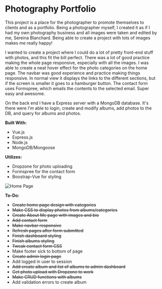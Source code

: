 # Photography Portfolio

This project is a place for the photographer to promote themselves to clients and as a portfolio. Being a photographer myself, I created it as if I had my own photography business and all images were taken and edited by me, Sereina Blanchard. Being able to create a project with lots of images makes me really happy!

I wanted to create a project where I could do a lot of pretty front-end stuff with photos, and this fit the bill perfect. There was a lot of good practice making the whole page responsive, especially with all the images. I was able to create a neat hover effect for the photo categories on the home page. The navbar was good experience and practice making things responsive. In normal view it displays the links to the different sections, but if the screen is smaller it goes to a hamburger button. The contact form uses Formspree, which emails the contents to the selected email. Super easy and awesome. 

On the back end I have a Express server with a MongoDB database. It's there were I'm able to login, create and modify albums, add photos to the DB, and query for albums and photos.

__Built With:__
* Vue.js
* Express.js
* Node.js
* MongoDB/Mongoose

__Utilizes:__
* Dropzone for photo uploading
* Formspree for the contact form
* Boostrap-Vue for styling

![Home Page](https://github.com/Ziyal/PhotographyPortfolio/blob/master/screenshots/site.gif "Photography Portfolio")

__To-Do:__
* ~~Create home page design with categories~~
* ~~Make CSS to display photos from albums/categories~~
* ~~Create About Me page with images and bio~~
* ~~Add contact form~~
* ~~Make navbar responsive~~
* ~~Refresh pages after form submitted~~
* ~~Finish dashboard styling~~
* ~~Finish albums styling~~
* ~~Tweak contact form CSS~~
* Make footer sick to bottom of page
* ~~Create admin login page~~
* Add logged in user to session
* ~~Add create album and list of albums to admin dashboard~~
* ~~Get photo upload with Dropzone to work~~
* ~~Make CRUD functions with albums~~
* Add validation errors to create album